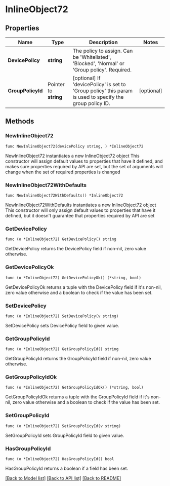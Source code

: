# InlineObject72

## Properties

Name | Type | Description | Notes
------------ | ------------- | ------------- | -------------
**DevicePolicy** | **string** | The policy to assign. Can be &#39;Whitelisted&#39;, &#39;Blocked&#39;, &#39;Normal&#39; or &#39;Group policy&#39;. Required. | 
**GroupPolicyId** | Pointer to **string** | [optional] If &#39;devicePolicy&#39; is set to &#39;Group policy&#39; this param is used to specify the group policy ID. | [optional] 

## Methods

### NewInlineObject72

`func NewInlineObject72(devicePolicy string, ) *InlineObject72`

NewInlineObject72 instantiates a new InlineObject72 object
This constructor will assign default values to properties that have it defined,
and makes sure properties required by API are set, but the set of arguments
will change when the set of required properties is changed

### NewInlineObject72WithDefaults

`func NewInlineObject72WithDefaults() *InlineObject72`

NewInlineObject72WithDefaults instantiates a new InlineObject72 object
This constructor will only assign default values to properties that have it defined,
but it doesn't guarantee that properties required by API are set

### GetDevicePolicy

`func (o *InlineObject72) GetDevicePolicy() string`

GetDevicePolicy returns the DevicePolicy field if non-nil, zero value otherwise.

### GetDevicePolicyOk

`func (o *InlineObject72) GetDevicePolicyOk() (*string, bool)`

GetDevicePolicyOk returns a tuple with the DevicePolicy field if it's non-nil, zero value otherwise
and a boolean to check if the value has been set.

### SetDevicePolicy

`func (o *InlineObject72) SetDevicePolicy(v string)`

SetDevicePolicy sets DevicePolicy field to given value.


### GetGroupPolicyId

`func (o *InlineObject72) GetGroupPolicyId() string`

GetGroupPolicyId returns the GroupPolicyId field if non-nil, zero value otherwise.

### GetGroupPolicyIdOk

`func (o *InlineObject72) GetGroupPolicyIdOk() (*string, bool)`

GetGroupPolicyIdOk returns a tuple with the GroupPolicyId field if it's non-nil, zero value otherwise
and a boolean to check if the value has been set.

### SetGroupPolicyId

`func (o *InlineObject72) SetGroupPolicyId(v string)`

SetGroupPolicyId sets GroupPolicyId field to given value.

### HasGroupPolicyId

`func (o *InlineObject72) HasGroupPolicyId() bool`

HasGroupPolicyId returns a boolean if a field has been set.


[[Back to Model list]](../README.md#documentation-for-models) [[Back to API list]](../README.md#documentation-for-api-endpoints) [[Back to README]](../README.md)


